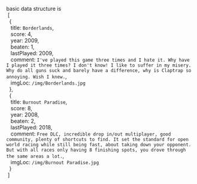 
basic data structure is\
&nbsp;[\
    &nbsp;&nbsp;{\
        &nbsp;&nbsp;&nbsp;title: `Borderlands`,\
        &nbsp;&nbsp;&nbsp;score: 4,\
        &nbsp;&nbsp;&nbsp;year: 2009,\
        &nbsp;&nbsp;&nbsp;beaten: 1,\
        &nbsp;&nbsp;&nbsp;lastPlayed: 2009,\
        &nbsp;&nbsp;&nbsp;comment: `I've played this game three times and I hate it. Why have I played it three times? I don't know! I like to suffer in my misery. Why do all guns suck and barely have a difference, why is Claptrap so annoying. Wish I knew.`,\
        &nbsp;&nbsp;&nbsp;imgLoc: `/img/Borderlands.jpg`\
    &nbsp;&nbsp;},\
        &nbsp;&nbsp;{\
        &nbsp;&nbsp;&nbsp;title: `Burnout Paradise`,\
        &nbsp;&nbsp;&nbsp;score: 8,\
        &nbsp;&nbsp;&nbsp;year: 2008,\
        &nbsp;&nbsp;&nbsp;beaten: 2,\
        &nbsp;&nbsp;&nbsp;lastPlayed: 2018,\
        &nbsp;&nbsp;&nbsp;comment: `Free DLC, incredible drop in/out multiplayer, good community, plenty of shortcuts to find. It set the standard for open world racing while still being fast, about taking down your opponent. But with all races only having 8 finishing spots, you drove through the same areas a lot.`,\
        &nbsp;&nbsp;&nbsp;imgLoc: `/img/Burnout Paradise.jpg`\
    &nbsp;&nbsp;}\
&nbsp;]
